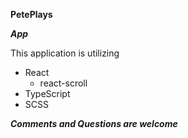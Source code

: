 **PetePlays**

***App***

This application is utilizing
- React
  - react-scroll
- TypeScript
- SCSS

 ***Comments and Questions are welcome***
